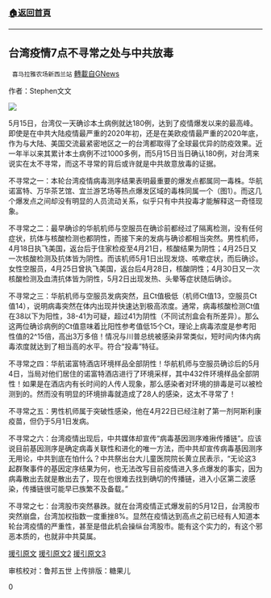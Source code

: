 ###  [:house:返回首頁](https://github.com/ourhimalayas/txt)
---

## 台湾疫情7点不寻常之处与中共放毒
` 喜马拉雅农场新西兰站` [轉載自GNews](https://gnews.org/zh-hans/1249196/)

作者：Stephen文文

![]()![](https://gnews-media-offload.s3.amazonaws.com/wp-content/uploads/2021/05/16203718/051702.jpg)

5月15日，台湾仅一天确诊本土病例就达180例，达到了疫情爆发以来的最高峰。即使是在中共大陆疫情最严重的2020年初，还是在美欧疫情最严重的2020年底，作为与大陆、美国交流最紧密地区之一的台湾都取得了全球最优异的防疫效果。近一年半以来其累计本土病例不过1000多例，而5月15日当日确认180例，对台湾来说实在太不寻常，而这不寻常的背后或许就是中共故意放毒的证据。

不寻常之一：本轮台湾疫情病毒测序结果表明最重要的爆发点都属同一毒株。华航诺富特、万华茶艺馆、宜兰游艺场等热点爆发区域的毒株同属一个（图1）。而这几个爆发点之间却没有明显的人员流动关系，似乎只有中共投毒才能解释这一奇怪现象。

不寻常之二：最早确诊的华航机师与空服员在确诊前都经过了隔离检测，没有任何症状，抗体与核酸检测也都阴性，而接下来的发病与确诊都相当突然。男性机师， 4月18日执飞美国，返台后于住家检疫至4月21日，核酸结果为阴性；4月25日又一次核酸检测及抗体皆为阴性。而该机师5月1日出现发烧、咳嗽症状，而后确诊。女性空服员，4月25日曾执飞美国，返台后4月28日，核酸阴性；4月30日又一次核酸检测及血清抗体皆为阴性，5月2日出现发热、头晕等症状随后确诊。

不寻常之三：华航机师与空服员发病突然，且Ct值极低（机师Ct值13，空服员Ct值14），说明病毒突然在体内出现并快速达到极高浓度。通常，病毒核酸检测Ct值在38以下为阳性，38-41为可疑，超过41为阴性（不同试剂盒会有所差异）。那么这两位确诊病例的Ct值意味着比阳性参考值低15个Ct，理论上病毒浓度是参考阳性值的2^15倍，高出3万多倍！情况与川普总统被感染非常类似，短时间内体内病毒浓度就达到了相当高的水平。符合“投毒”特征。

不寻常之四：华航诺富特酒店环境样品全部阴性！华航机师与空服员确诊后的5月4日，当局对他们居住的诺富特酒店进行了环境采样，其中432件环境样品全部阴性！如果是在酒店内有长时间的人传人现象，那么感染者对环境的排毒是可以被检测到的。然而没有明显的环境排毒就造成了28人的感染，这太不寻常了！

不寻常之五：男性机师属于突破性感染，他在4月22日已经注射了第一剂阿斯利康疫苗，但仍于5月1日发病。

不寻常之六：台湾疫情出现后，中共媒体却宣传“病毒基因测序难揪传播链”。应该说目前基因测序是确定病毒关联性和进化的唯一方法，而中共却宣传病毒基因测序无用论，中共到底在怕什么？中共祭出台大儿童医院院长黄立民表示，“无论这3起群聚事件的基因定序结果为何，也无法改写目前疫情进入多点爆发的事实，因为病毒散出去就是散出去了，现在也很难去找到确切的传播链，进入小区第二波感染，传播链很可能早已族繁不及备载。”

不寻常之七：台湾股市突然暴跌。就在台湾疫情正式爆发前的5月12日，台湾股市突然崩盘，台湾加权指数一度重挫8%。显然在疫情达到高点之前已经有人知道本轮台湾疫情的严重性，甚至是借此机会操纵台湾股市。能有这个实力的，有这个邪恶本质的，也就非中共莫属。

[援引原文](https://m.sohu.com/a/466602787_162522/?pvid=000115_3w_a)
[援引原文2](http://bj.crntt.com/doc/1060/7/6/6/106076628.html)
[援引原文3](https://xw.qq.com/cmsid/20210515A01I7I00)

审核校对：鲁邦五世
上传排版：糖果儿

0
